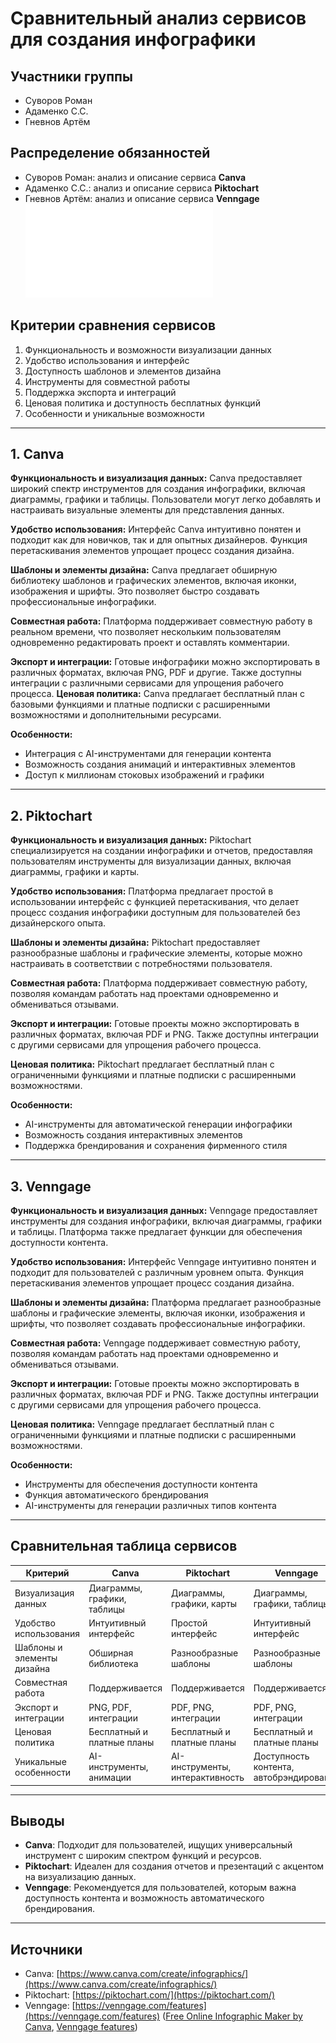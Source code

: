 # Сравнительный анализ сервисов для создания инфографики

## Участники группы
- Суворов Роман
- Адаменко С.С.
- Гневнов Артём

## Распределение обязанностей
- Суворов Роман: анализ и описание сервиса **Canva**
- Адаменко С.С.: анализ и описание сервиса **Piktochart**
- Гневнов Артём: анализ и описание сервиса **Venngage** 
![](readme.pdf)
## Критерии сравнения сервисов
1. Функциональность и возможности визуализации данных
2. Удобство использования и интерфейс
3. Доступность шаблонов и элементов дизайна
4. Инструменты для совместной работы
5. Поддержка экспорта и интеграций
6. Ценовая политика и доступность бесплатных функций
7. Особенности и уникальные возможности

---

## 1. Canva

**Функциональность и визуализация данных:**
Canva предоставляет широкий спектр инструментов для создания инфографики, включая диаграммы, графики и таблицы. Пользователи могут легко добавлять и настраивать визуальные элементы для представления данных. 

**Удобство использования:**
Интерфейс Canva интуитивно понятен и подходит как для новичков, так и для опытных дизайнеров. Функция перетаскивания элементов упрощает процесс создания дизайна.

**Шаблоны и элементы дизайна:**
Canva предлагает обширную библиотеку шаблонов и графических элементов, включая иконки, изображения и шрифты. Это позволяет быстро создавать профессиональные инфографики.

**Совместная работа:**
Платформа поддерживает совместную работу в реальном времени, что позволяет нескольким пользователям одновременно редактировать проект и оставлять комментарии. 

**Экспорт и интеграции:**
Готовые инфографики можно экспортировать в различных форматах, включая PNG, PDF и другие. Также доступны интеграции с различными сервисами для упрощения рабочего процесса.
**Ценовая политика:**
Canva предлагает бесплатный план с базовыми функциями и платные подписки с расширенными возможностями и дополнительными ресурсами. 

**Особенности:**
- Интеграция с AI-инструментами для генерации контента
- Возможность создания анимаций и интерактивных элементов
- Доступ к миллионам стоковых изображений и графики 

---

## 2. Piktochart

**Функциональность и визуализация данных:**
Piktochart специализируется на создании инфографики и отчетов, предоставляя пользователям инструменты для визуализации данных, включая диаграммы, графики и карты. 

**Удобство использования:**
Платформа предлагает простой в использовании интерфейс с функцией перетаскивания, что делает процесс создания инфографики доступным для пользователей без дизайнерского опыта. 

**Шаблоны и элементы дизайна:**
Piktochart предоставляет разнообразные шаблоны и графические элементы, которые можно настраивать в соответствии с потребностями пользователя.

**Совместная работа:**
Платформа поддерживает совместную работу, позволяя командам работать над проектами одновременно и обмениваться отзывами.

**Экспорт и интеграции:**
Готовые проекты можно экспортировать в различных форматах, включая PDF и PNG. Также доступны интеграции с другими сервисами для упрощения рабочего процесса.

**Ценовая политика:**
Piktochart предлагает бесплатный план с ограниченными функциями и платные подписки с расширенными возможностями.

**Особенности:**
- AI-инструменты для автоматической генерации инфографики
- Возможность создания интерактивных элементов
- Поддержка брендирования и сохранения фирменного стиля 

---

## 3. Venngage

**Функциональность и визуализация данных:**
Venngage предоставляет инструменты для создания инфографики, включая диаграммы, графики и таблицы. Платформа также предлагает функции для обеспечения доступности контента.

**Удобство использования:**
Интерфейс Venngage интуитивно понятен и подходит для пользователей с различным уровнем опыта. Функция перетаскивания элементов упрощает процесс создания дизайна.

**Шаблоны и элементы дизайна:**
Платформа предлагает разнообразные шаблоны и графические элементы, включая иконки, изображения и шрифты, что позволяет создавать профессиональные инфографики.

**Совместная работа:**
Venngage поддерживает совместную работу, позволяя командам работать над проектами одновременно и обмениваться отзывами.

**Экспорт и интеграции:**
Готовые проекты можно экспортировать в различных форматах, включая PDF и PNG. Также доступны интеграции с другими сервисами для упрощения рабочего процесса.

**Ценовая политика:**
Venngage предлагает бесплатный план с ограниченными функциями и платные подписки с расширенными возможностями.

**Особенности:**
- Инструменты для обеспечения доступности контента
- Функция автоматического брендирования
- AI-инструменты для генерации различных типов контента

---

## Сравнительная таблица сервисов

| Критерий                    | Canva                             | Piktochart                         | Venngage                           |
|-----------------------------|-----------------------------------|------------------------------------|------------------------------------|
| Визуализация данных         | Диаграммы, графики, таблицы       | Диаграммы, графики, карты          | Диаграммы, графики, таблицы        |
| Удобство использования      | Интуитивный интерфейс             | Простой интерфейс                  | Интуитивный интерфейс              |
| Шаблоны и элементы дизайна  | Обширная библиотека               | Разнообразные шаблоны              | Разнообразные шаблоны              |
| Совместная работа           | Поддерживается                    | Поддерживается                     | Поддерживается                     |
| Экспорт и интеграции        | PNG, PDF, интеграции              | PDF, PNG, интеграции               | PDF, PNG, интеграции               |
| Ценовая политика            | Бесплатный и платные планы        | Бесплатный и платные планы         | Бесплатный и платные планы         |
| Уникальные особенности      | AI-инструменты, анимации          | AI-инструменты, интерактивность    | Доступность контента, автобрэндирование | ([Piktochart](https://en.wikipedia.org/wiki/Piktochart?utm_source=chatgpt.com))

---

## Выводы
- **Canva**: Подходит для пользователей, ищущих универсальный инструмент с широким спектром функций и ресурсов.
- **Piktochart**: Идеален для создания отчетов и презентаций с акцентом на визуализацию данных.
- **Venngage**: Рекомендуется для пользователей, которым важна доступность контента и возможность автоматического брендирования.

---

## Источники
- Canva: [https://www.canva.com/create/infographics/](https://www.canva.com/create/infographics/)
- Piktochart: [https://piktochart.com/](https://piktochart.com/)
- Venngage: [https://venngage.com/features](https://venngage.com/features) ([Free Online Infographic Maker by Canva](https://www.canva.com/create/infographics/?utm_source=chatgpt.com), [Venngage features](https://venngage.com/features?utm_source=chatgpt.com))
